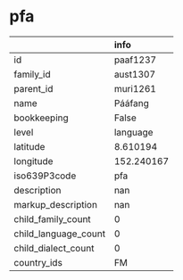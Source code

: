 # pfa
|                      | info       |
|:---------------------|:-----------|
| id                   | paaf1237   |
| family_id            | aust1307   |
| parent_id            | muri1261   |
| name                 | Pááfang    |
| bookkeeping          | False      |
| level                | language   |
| latitude             | 8.610194   |
| longitude            | 152.240167 |
| iso639P3code         | pfa        |
| description          | nan        |
| markup_description   | nan        |
| child_family_count   | 0          |
| child_language_count | 0          |
| child_dialect_count  | 0          |
| country_ids          | FM         |